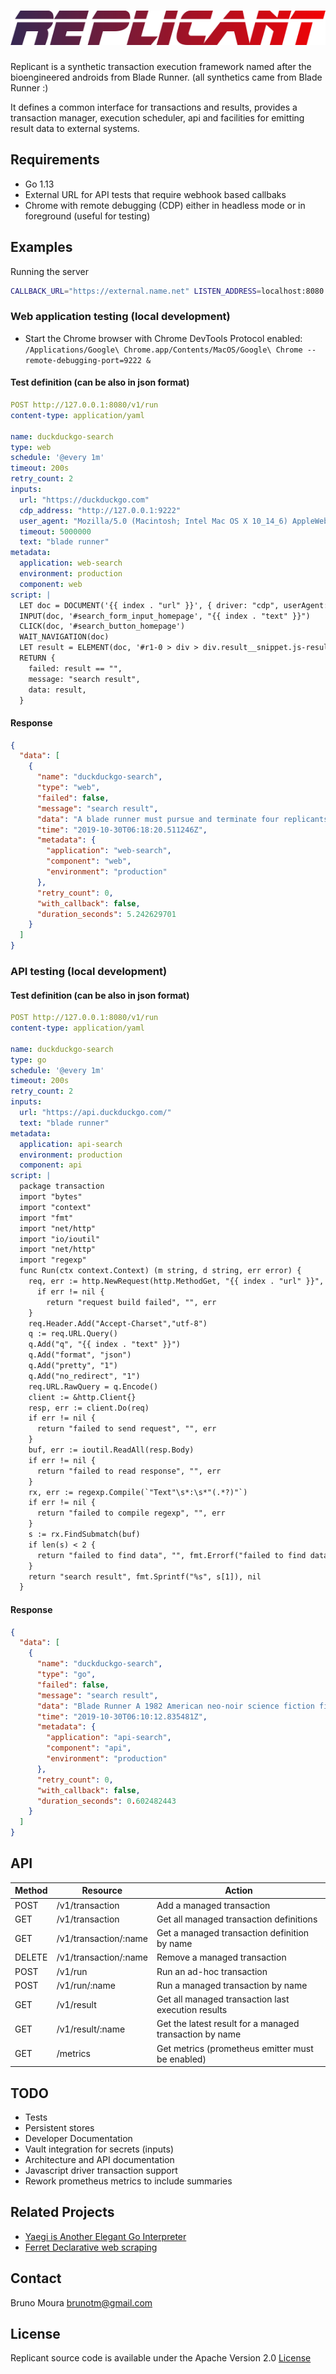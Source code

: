 # ![Replicant](doc/logo.png)

Replicant is a synthetic transaction execution framework named after the bioengineered androids from Blade Runner. (all synthetics came from Blade Runner :)

It defines a common interface for transactions and results, provides a transaction manager, execution scheduler, api and facilities for emitting result data to external systems.

## Requirements

* Go 1.13
* External URL for API tests that require webhook based callbaks
* Chrome with remote debugging (CDP) either in headless mode or in foreground (useful for testing)

## Examples

Running the server
```bash
CALLBACK_URL="https://external.name.net" LISTEN_ADDRESS=localhost:8080 EMITTER=stdout,prometheus go run cmd/replicant/main.go
```

### Web application testing (local development)

* Start the Chrome browser with Chrome DevTools Protocol enabled:
`/Applications/Google\ Chrome.app/Contents/MacOS/Google\ Chrome --remote-debugging-port=9222 &`

#### Test definition (can be also in json format)
```yaml
POST http://127.0.0.1:8080/v1/run
content-type: application/yaml

name: duckduckgo-search
type: web
schedule: '@every 1m'
timeout: 200s
retry_count: 2
inputs:
  url: "https://duckduckgo.com"
  cdp_address: "http://127.0.0.1:9222"
  user_agent: "Mozilla/5.0 (Macintosh; Intel Mac OS X 10_14_6) AppleWebKit/537.36 (KHTML, like Gecko) Chrome/76.0.3809.87 Safari/537.36"
  timeout: 5000000
  text: "blade runner"
metadata:
  application: web-search
  environment: production
  component: web
script: |
  LET doc = DOCUMENT('{{ index . "url" }}', { driver: "cdp", userAgent: "{{ index . "user_agent" }}"})
  INPUT(doc, '#search_form_input_homepage', "{{ index . "text" }}")
  CLICK(doc, '#search_button_homepage')
  WAIT_NAVIGATION(doc)
  LET result = ELEMENT(doc, '#r1-0 > div > div.result__snippet.js-result-snippet').innerText
  RETURN {
    failed: result == "",
    message: "search result",
    data: result,
  }
```

#### Response
```json
{
  "data": [
    {
      "name": "duckduckgo-search",
      "type": "web",
      "failed": false,
      "message": "search result",
      "data": "A blade runner must pursue and terminate four replicants who stole a ship in space, and have returned to Earth to find their creator.",
      "time": "2019-10-30T06:18:20.511246Z",
      "metadata": {
        "application": "web-search",
        "component": "web",
        "environment": "production"
      },
      "retry_count": 0,
      "with_callback": false,
      "duration_seconds": 5.242629701
    }
  ]
}
```

### API testing (local development)

#### Test definition (can be also in json format)
```yaml
POST http://127.0.0.1:8080/v1/run
content-type: application/yaml

name: duckduckgo-search
type: go
schedule: '@every 1m'
timeout: 200s
retry_count: 2
inputs:
  url: "https://api.duckduckgo.com/"
  text: "blade runner"
metadata:
  application: api-search
  environment: production
  component: api
script: |
  package transaction
  import "bytes"
  import "context"
  import "fmt"
  import "net/http"
  import "io/ioutil"
  import "net/http"
  import "regexp"
  func Run(ctx context.Context) (m string, d string, err error) {
    req, err := http.NewRequest(http.MethodGet, "{{ index . "url" }}", nil)
      if err != nil {
        return "request build failed", "", err
    }
    req.Header.Add("Accept-Charset","utf-8")
    q := req.URL.Query()
    q.Add("q", "{{ index . "text" }}")
    q.Add("format", "json")
    q.Add("pretty", "1")
    q.Add("no_redirect", "1")
    req.URL.RawQuery = q.Encode()
    client := &http.Client{}
    resp, err := client.Do(req)
    if err != nil {
      return "failed to send request", "", err
    }
    buf, err := ioutil.ReadAll(resp.Body)
    if err != nil {
      return "failed to read response", "", err
    }
    rx, err := regexp.Compile(`"Text"\s*:\s*"(.*?)"`)
    if err != nil {
      return "failed to compile regexp", "", err
    }
    s := rx.FindSubmatch(buf)
    if len(s) < 2 {
      return "failed to find data", "", fmt.Errorf("failed to find data")
    }
    return "search result", fmt.Sprintf("%s", s[1]), nil
  }
```

#### Response
```json
{
  "data": [
    {
      "name": "duckduckgo-search",
      "type": "go",
      "failed": false,
      "message": "search result",
      "data": "Blade Runner A 1982 American neo-noir science fiction film directed by Ridley Scott, written by Hampton...",
      "time": "2019-10-30T06:10:12.835481Z",
      "metadata": {
        "application": "api-search",
        "component": "api",
        "environment": "production"
      },
      "retry_count": 0,
      "with_callback": false,
      "duration_seconds": 0.602482443
    }
  ]
}
```

## API

| Method | Resource              | Action                                                  |
|--------|-----------------------|---------------------------------------------------------|
| POST   | /v1/transaction       | Add a managed transaction                               |
| GET    | /v1/transaction       | Get all managed transaction definitions                 |
| GET    | /v1/transaction/:name | Get a managed transaction definition by name            |
| DELETE | /v1/transaction/:name | Remove a managed transaction                            |
| POST   | /v1/run               | Run an ad-hoc transaction                               |
| POST   | /v1/run/:name         | Run a managed transaction by name                       |
| GET    | /v1/result            | Get all managed transaction last execution results      |
| GET    | /v1/result/:name      | Get the latest result for a managed transaction by name |
| GET    | /metrics              | Get metrics (prometheus emitter must be enabled)        |

## TODO

* Tests
* Persistent stores
* Developer Documentation
* Vault integration for secrets (inputs)
* Architecture and API documentation
* Javascript driver transaction support
* Rework prometheus metrics to include summaries

## Related Projects

* [Yaegi is Another Elegant Go Interpreter](https://github.com/containous/yaegi)
* [Ferret Declarative web scraping](https://github.com/MontFerret/ferret)

## Contact
Bruno Moura [brunotm@gmail.com](mailto:brunotm@gmail.com)

## License
Replicant source code is available under the Apache Version 2.0 [License](/LICENSE)